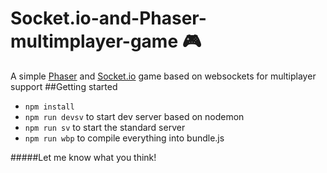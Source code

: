 # Socket.io-and-Phaser-multimplayer-game :video_game:

A simple [Phaser](https://phaser.io/) and [Socket.io](http://socket.io/) game based on websockets for multiplayer support
##Getting started
- `npm install`
- `npm run devsv` to start dev server based on nodemon
- `npm run sv` to start the standard server
- `npm run wbp` to compile everything into bundle.js


#####Let me know what you think!
